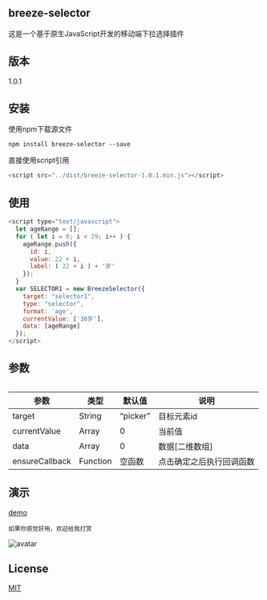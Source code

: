 ## breeze-selector

这是一个基于原生JavaScript开发的移动端下拉选择插件

## 版本 

1.0.1

## 安装

使用npm下载源文件


```
npm install breeze-selector --save
```

直接使用script引用

```js
<script src="../dist/breeze-selector-1.0.1.min.js"></script>
```

## 使用

```js
<script type="text/javascript">
  let ageRange = [];
  for ( let i = 0; i < 29; i++ ) {
    ageRange.push({
      id: i,
      value: 22 + i,
      label: ( 22 + i ) + '岁'
    });
  }
  var SELECTOR1 = new BreezeSelector({
    target: "selector1",
    type: "selector",
    format: 'age',
    currentValue: ['30岁'],
    data: [ageRange]
  });
</script>
```

## 参数
```
```

|        参数       |   类型   | 默认值  |             说明             |
|-------------------|----------|----------|-------------------------------------|
| target              | String    | “picker”       | 目标元素id          |
| currentValue             | Array   | 0      | 当前值 |
| data             | Array   | 0      | 数据[二维数组] |
| ensureCallback       | Function   | 空函数   | 点击确定之后执行回调函数          |

## 演示

[demo](https://breeze55.github.io/breeze-selector/example/index.html)

```
如果你感觉好用，欢迎给我打赏
```
![avatar](https://raw.githubusercontent.com/breeze55/static/master/breeze.png)

## License
[MIT](https://github.com/breeze55/breeze-selector/blob/master/LICENSE)
